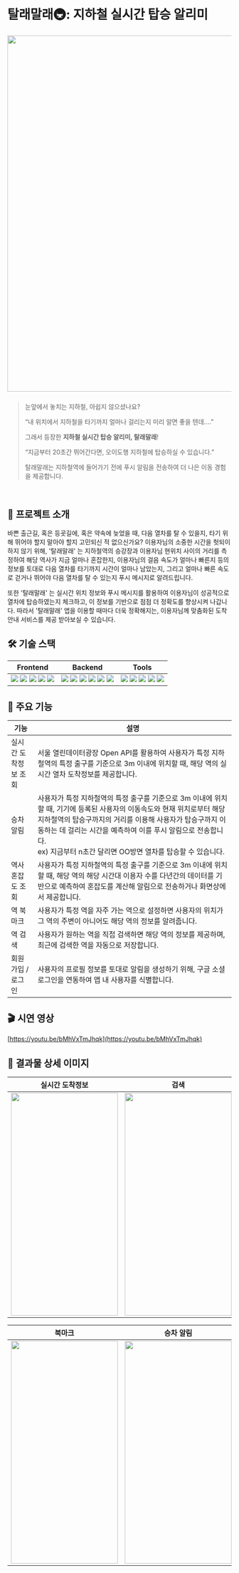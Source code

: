 # 탈래말래🚇: 지하철 실시간 탑승 알리미

<img src="https://github.com/RideOrNot/RideOrNot_Android/assets/68229317/169a9d0e-e3bc-49c5-81d5-7aa891ff1e1b" width="800">

###

> 눈앞에서 놓치는 지하철, 아쉽지 않으셨나요?
>
> “내 위치에서 지하철을 타기까지 얼마나 걸리는지 미리 알면 좋을 텐데….”
> 
> 그래서 등장한 **지하철 실시간 탑승 알리미, 탈래말래**!
>
>  “지금부터 20초간 뛰어간다면, 오이도행 지하철에 탑승하실 수 있습니다.”
> 
>  탈래말래는 지하철역에 들어가기 전에 푸시 알림을 전송하여 더 나은 이동 경험을 제공합니다.

<br>

## 📜 프로젝트 소개
바쁜 출근길, 혹은 등굣길에, 혹은 약속에 늦었을 때, 다음 열차를 탈 수 있을지, 타기 위해 뛰어야 할지 말아야 할지 고민되신 적 없으신가요? 이용자님의 소중한 시간을 헛되이 하지 않기 위해, '탈래말래' 는 지하철역의 승강장과 이용자님 현위치 사이의 거리를 측정하여 해당 역사가 지금 얼마나 혼잡한지, 이용자님의 걸음 속도가 얼마나 빠른지 등의 정보를 토대로 다음 열차를 타기까지 시간이 얼마나 남았는지, 그리고 얼마나 빠른 속도로 걷거나 뛰어야 다음 열차를 탈 수 있는지 푸시 메시지로 알려드립니다.

또한 '탈래말래' 는 실시간 위치 정보와 푸시 메시지를 활용하여 이용자님이 성공적으로 열차에 탑승하였는지 체크하고, 이 정보를 기반으로 점점 더 정확도를 향상시켜 나갑니다. 따라서 '탈래말래' 앱을 이용할 때마다 더욱 정확해지는, 이용자님께 맞춤화된 도착 안내 서비스를 제공 받아보실 수 있습니다.


## 🛠 기술 스택
| Frontend | Backend | Tools |
| :--------: | :--------: | :--------: |
| <img src="https://img.shields.io/badge/Android Studio-3DDC84?style=flat&logo=Android Studio&logoColor=white"/> <img src="https://img.shields.io/badge/Kotlin-7F52FF?style=flat&logo=Kotlin&logoColor=white"/> <img src="https://img.shields.io/badge/GCP-4285F4?style=flat&logo=Google Cloud&logoColor=white"/> <img src="https://img.shields.io/badge/Naver Maps-03C75A?style=flat&logo=Naver&logoColor=white"/> <img src="https://img.shields.io/badge/SQLite-003B57?style=flat&logo=sqlite&logoColor=white"/> | <img src="https://img.shields.io/badge/IntelliJ-000000?style=flat&logo=intellijidea&logoColor=white"/> <img src="https://img.shields.io/badge/Spring Boot-6DB33F?style=flat&logo=Spring Boot&logoColor=white"/> <img src="https://img.shields.io/badge/Java-007396?style=flat&logo=Java&logoColor=white"/> <img src="https://img.shields.io/badge/AWS-232F3E?style=flat&logo=Amazon AWS&logoColor=white"/> <img src="https://img.shields.io/badge/MySQL-4479A1?style=flat&logo=mysql&logoColor=white"/> <img src="https://img.shields.io/badge/Postman-FF6C37?style=flat&logo=postman&logoColor=white"/> | <img src="https://img.shields.io/badge/Git-F05032?style=flat&logo=Git&logoColor=white"/> <img src="https://img.shields.io/badge/GitLab-FC6D26?style=flat&logo=gitlab&logoColor=white"/> <img src="https://img.shields.io/badge/Notion-000000?style=flat&logo=Notion&logoColor=white"/> <img src="https://img.shields.io/badge/Discord-5865F2?style=flat&logo=Discord&logoColor=white"/> <img src="https://img.shields.io/badge/Figma-F24E1E?style=flat&logo=figma&logoColor=white"/> |


## 🌟 주요 기능
| 기능                          | 설명                                                         |
| ----------------------------- | ------------------------------------------------------------ |
| 실시간 도착정보 조회          | 서울 열린데이터광장 Open API를 활용하여 사용자가 특정 지하철역의 특정 출구를 기준으로 3m 이내에 위치할 때, 해당 역의 실시간 열차 도착정보를 제공합니다. |
| 승차 알림                     | 사용자가 특정 지하철역의 특정 출구를 기준으로 3m 이내에 위치할 때, 기기에 등록된 사용자의 이동속도와 현재 위치로부터 해당 지하철역의 탑승구까지의 거리를 이용해 사용자가 탑승구까지 이동하는 데 걸리는 시간을 예측하여 이를 푸시 알림으로 전송합니다. <br/> ex) 지금부터 n초간 달리면 OO방면 열차를 탑승할 수 있습니다. |
| 역사 혼잡도 조회              | 사용자가 특정 지하철역의 특정 출구를 기준으로 3m 이내에 위치할 때, 해당 역의 해당 시간대 이용자 수를 다년간의 데이터를 기반으로 예측하여 혼잡도를 계산해 알림으로 전송하거나 화면상에서 제공합니다. |
| 역 북마크                     | 사용자가 특정 역을 자주 가는 역으로 설정하면 사용자의 위치가 그 역의 주변이 아니어도 해당 역의 정보를 알려줍니다. |
| 역 검색                       | 사용자가 원하는 역을 직접 검색하면 해당 역의 정보를 제공하며, 최근에 검색한 역을 자동으로 저장합니다.     |
| 회원가입 / 로그인             | 사용자의 프로필 정보를 토대로 알림을 생성하기 위해, 구글 소셜 로그인을 연동하여 앱 내 사용자를 식별합니다. |


## 🎬 시연 영상
[https://youtu.be/bMhVxTmJhqk](https://youtu.be/bMhVxTmJhqk)


## 📱 결과물 상세 이미지

|실시간 도착정보|검색|
|:---:|:---:|
|<img src = "https://github.com/RideOrNot/RideOrNot_Android/assets/68229317/49d5d35c-9c32-4fb7-b2c3-e07d615475af" width = 240vw height = 500vh>|<img src = "https://github.com/RideOrNot/RideOrNot_Android/assets/68229317/d685ad63-5d31-435a-b1eb-c978ea108ff1" width = 240vw height = 500vh>|

|북마크|승차 알림|
|:---:|:---:|
|<img src = "https://github.com/RideOrNot/RideOrNot_Android/assets/68229317/c632697d-8d04-4e2e-93c2-fcdd717b2693" width = 240vw height = 500vh>|<img src = "https://github.com/RideOrNot/RideOrNot_Android/assets/68229317/34d12ae0-70ec-471d-af85-3f9c766b6d73" width = 240vw height = 500vh>|
